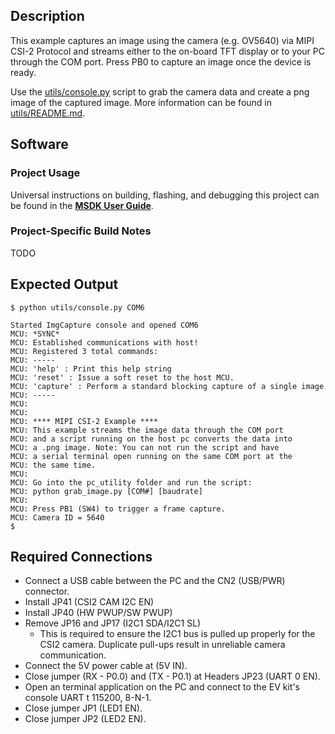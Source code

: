 ## Description

This example captures an image using the camera (e.g. OV5640) via MIPI CSI-2 Protocol and streams either to the on-board TFT display or to your PC through the COM port. Press PB0 to capture an image once the device is ready.

Use the [utils/console.py](utils/console.py) script to grab the camera data and create a png image of the captured image. More information can be found in [utils/README.md](utils/README.md).

## Software

### Project Usage

Universal instructions on building, flashing, and debugging this project can be found in the **[MSDK User Guide](https://analog-devices-msdk.github.io/msdk/USERGUIDE/)**.

### Project-Specific Build Notes

TODO

## Expected Output

```shell
$ python utils/console.py COM6

Started ImgCapture console and opened COM6
MCU: *SYNC*
MCU: Established communications with host!
MCU: Registered 3 total commands:
MCU: -----
MCU: 'help' : Print this help string
MCU: 'reset' : Issue a soft reset to the host MCU.
MCU: 'capture' : Perform a standard blocking capture of a single image
MCU: -----
MCU:
MCU:
MCU: **** MIPI CSI-2 Example ****
MCU: This example streams the image data through the COM port
MCU: and a script running on the host pc converts the data into
MCU: a .png image. Note: You can not run the script and have
MCU: a serial terminal open running on the same COM port at the
MCU: the same time.
MCU:
MCU: Go into the pc_utility folder and run the script:
MCU: python grab_image.py [COM#] [baudrate]
MCU:
MCU: Press PB1 (SW4) to trigger a frame capture.
MCU: Camera ID = 5640
$
```

## Required Connections

- Connect a USB cable between the PC and the CN2 (USB/PWR) connector.
- Install JP41 (CSI2 CAM I2C EN)
- Install JP40 (HW PWUP/SW PWUP)
- Remove JP16 and JP17 (I2C1 SDA/I2C1 SL)
    - This is required to ensure the I2C1 bus is pulled up properly for the CSI2 camera.  Duplicate pull-ups result in unreliable camera communication.
- Connect the 5V power cable at (5V IN).
- Close jumper (RX - P0.0) and (TX - P0.1) at Headers JP23 (UART 0 EN).
- Open an terminal application on the PC and connect to the EV kit's console UART t 115200, 8-N-1.
- Close jumper JP1 (LED1 EN).
- Close jumper JP2 (LED2 EN).
